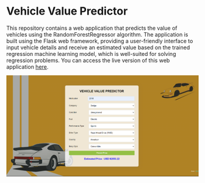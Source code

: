 # Vehicle Value Predictor

This repository contains a web application that predicts the value of vehicles using the RandomForestRegressor algorithm. The application is built using the Flask web framework, providing a user-friendly interface to input vehicle details and receive an estimated value based on the trained regression machine learning model, which is well-suited for solving regression problems. You can access the live version of this web application [here](https://vehiclealuepredictor.azurewebsites.net/).

![Image Alt Text](https://raw.githubusercontent.com/ThaminduSulakshana/Value-Predictor/main/capture.png)


